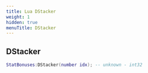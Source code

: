 ```yaml
---
title: Lua DStacker
weight: 1
hidden: true
menuTitle: DStacker
---
```

## DStacker
```lua
StatBonuses:DStacker(number idx); -- unknown - int32
```